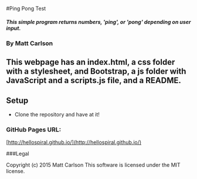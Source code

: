 #Ping Pong Test

##### This simple program returns numbers, 'ping', or 'pong' depending on user input.

### By Matt Carlson

## This webpage has an index.html, a css folder with a stylesheet, and Bootstrap, a js folder with JavaScript and a scripts.js file, and a README.

## Setup

* Clone the repository and have at it!

### GitHub Pages URL:

[http://hellospiral.github.io/](http://hellospiral.github.io/)

###Legal

Copyright (c) 2015 Matt Carlson
This software is licensed under the MIT license.